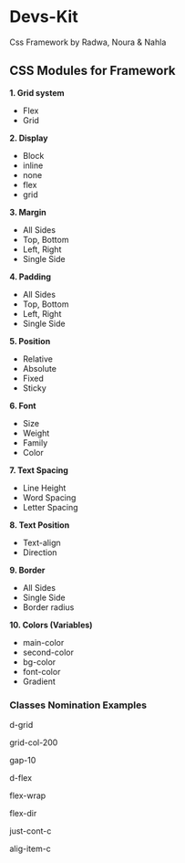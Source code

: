 # Devs-Kit
Css Framework by Radwa, Noura & Nahla

## CSS Modules for Framework
**1. Grid system**
  - Flex
  - Grid
  
**2. Display**
  - Block
  - inline
  - none
  - flex
  - grid
 
**3. Margin**
  - All Sides
  - Top, Bottom
  - Left, Right
  - Single Side
  
**4. Padding**
  - All Sides
  - Top, Bottom
  - Left, Right
  - Single Side
  
**5. Position**
  - Relative
  - Absolute
  - Fixed
  - Sticky
  
**6. Font**
  - Size 
  - Weight
  - Family
  - Color
  
**7. Text Spacing**
  - Line Height
  - Word Spacing
  - Letter Spacing
  
**8. Text Position**
  - Text-align
  - Direction
  
**9. Border**
  - All Sides
  - Single Side
  - Border radius


**10. Colors (Variables)**
  - main-color
  - second-color
  - bg-color
  - font-color
  - Gradient

 ### Classes Nomination Examples
 d-grid
 
 grid-col-200
 
 gap-10
 
 d-flex
 
 flex-wrap 
 
 flex-dir
 
 just-cont-c
 
 alig-item-c
